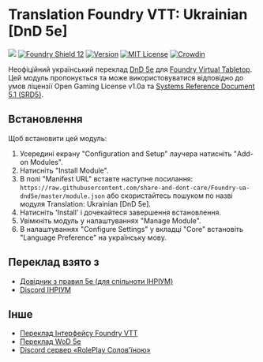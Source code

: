 # Translation Foundry VTT: Ukrainian [DnD 5e]
![](https://github.com/foundryvtt/dnd5e/blob/v10-dev/media/repo-dnd5e.jpg?raw=true)
[![Foundry Shield 12]][Foundry URL]
[![Version]][Version URL]
[![MIT License]][MIT URL]
[![Crowdin](https://badges.crowdin.net/foundry-ua-dnd5e-new/localized.svg)](https://crowdin.com)

Неофіційний український переклад [DnD 5e](https://github.com/foundryvtt/dnd5e) для [Foundry Virtual Tabletop](http://foundryvtt.com). Цей модуль пропонується та може використовуватися відповідно до умов ліцензії Open Gaming License v1.0a та [Systems Reference Document 5.1 (SRD5)](http://media.wizards.com/2016/downloads/DND/SRD-OGL_V5.1.pdf).

## Встановлення
Щоб встановити цей модуль:
1.  Усередині екрану "Configuration and Setup" лаучера натисніть "Add-on Modules".
2.  Натисніть "Install Module".
3.  В полі "Manifest URL" вставте наступне посилання: `https://raw.githubusercontent.com/share-and-dont-care/Foundry-ua-dnd5e/master/module.json` або скористайтесь пошуком по назві модуля Translation: Ukrainian [DnD 5e].
4.  Натисніть 'Install' і дочекайтеся завершення встановлення.
5.  Увімкніть модуль у налаштуваннях "Manage Module".
6. В налаштуваннях "Configure Settings" у вкладці "Core" встановіть "Language Preference" на українську мову.

## Переклад взято з
 - [Довідник з правил 5e (для спільноти ІНРІУМ)](https://5esrd.kyiv.ua/)
 - [Discord ІНРІУМ](https://discord.gg/9CzgubZF)

## Інше
 - [Переклад Інтерфейсу Foundry VTT](https://github.com/roleplaysolovinoiu/Foundryvtt-ua)
 - [Переклад WoD 5e](https://github.com/InqShanila/vtm5e-ukrainian)
 - [Discord сервер «RolePlay Солов'їною»](https://discord.gg/pMTtejFJJv)

[Foundry Shield 12]: https://img.shields.io/badge/Foundry-12-informational?style=flat-square
[Foundry URL]: https://foundryvtt.com

[Version]: https://img.shields.io/badge/Version-0.9.5-orange?style=flat-square
[Version URL]: https://github.com/GMonlineua/Foundry-ua-dnd5e

[MIT License]: https://img.shields.io/badge/License-OGL-green?style=flat-square
[MIT URL]: https://github.com/GMonlineua/Foundry-ua-dnd5e/blob/master/LICENSE.md

